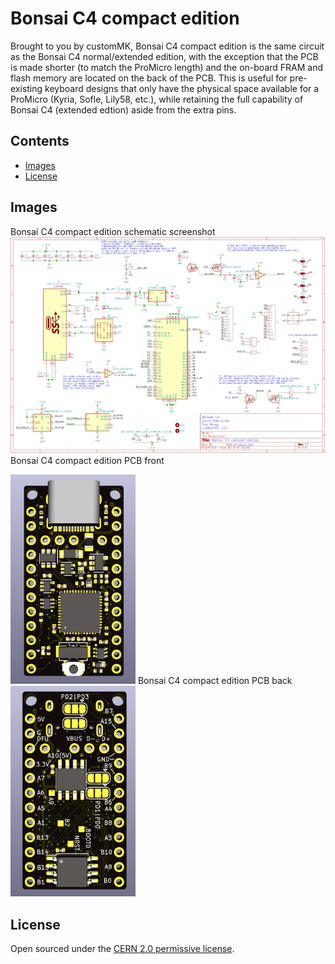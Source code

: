 # Bonsai C4 compact edition

Brought to you by customMK, Bonsai C4 compact edition is the same circuit as the Bonsai C4 normal/extended edition, with the exception that the PCB is made shorter (to match the ProMicro length) and the on-board FRAM and flash memory are located on the back of the PCB. This is useful for pre-existing keyboard designs that only have the physical space available for a ProMicro (Kyria, Sofle, Lily58, etc.), while retaining the full capability of Bonsai C4 (extended edtion) aside from the extra pins.

## Contents

- [Images](#images)
- [License](#license)

## Images

Bonsai C4 compact edition schematic screenshot
<img width="890" alt="Bonsai C4 compact edition schematic" src="https://raw.githubusercontent.com/customMK/Bonsai-C/main/C4%20compact/img/Bonsai%20C4%20compact%20schematic.png">
Bonsai C4 compact edition PCB front

<img width="200" alt="Bonsai C4 compact edition front" src="https://raw.githubusercontent.com/customMK/Bonsai-C/main/C4%20compact/img/Bonsai%20C4%20compact%20edition%20front.png">
Bonsai C4 compact edition PCB back

<img width="200" alt="Bonsai C4 compact edition back" src="https://raw.githubusercontent.com/customMK/Bonsai-C/main/C4%20compact/img/Bonsai%20C4%20compact%20edition%20back.png">


## License

Open sourced under the [CERN 2.0 permissive license](LICENSE.md).
